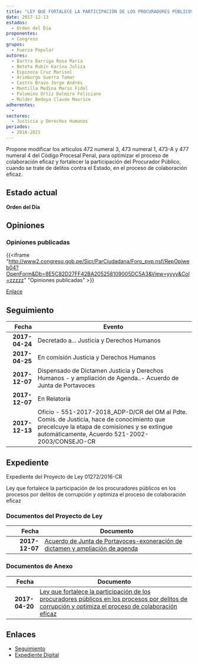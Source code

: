 ```yaml
---
title: "LEY QUE FORTALECE LA PARTICIPACIÓN DE LOS PROCURADORES PÚBLICOS EN LOS PROCESOS POR DELITOS DE CORRUPCIÓN Y OPTIMIZA EL PROCESO DE COLABORACIÓN EFICAZ"
date: 2017-12-13
estados: 
  - Orden del Día
proponentes: 
  - Congreso
grupos: 
  - Fuerza Popular
autores: 
  - Bartra Barriga Rosa María
  - Beteta Rubín Karina Juliza
  - Espinoza Cruz Marisol
  - Arimborgo Guerra Tamar
  - Castro Bravo Jorge Andrés
  - Mantilla Medina Mario Fidel
  - Palomino Ortiz Dalmiro Feliciano
  - Mulder Bedoya Claude Maurice
adherentes: 
  - 
sectores: 
  - Justicia y Derechos Humanos
periodos: 
  - 2016-2021
---
```


Propone modificar los artículos 472 numeral 3, 473 numeral 1, 473-A y 477 numeral 4 del Código Procesal Penal, para optimizar el proceso de colaboración eficaz y fortalecer la participación del Procurador Público, cuando se trate de delitos contra el Estado, en el proceso de colaboración eficaz.


## Estado actual

**Orden del Día**

## Opiniones

### Opiniones publicadas

{{<iframe "http://www2.congreso.gob.pe/Sicr/ParCiudadana/Foro_pvp.nsf/RepOpiweb04?OpenForm&Db=8E5C82D27FF42BA205258109005DC5A3&View=yyyy&Col=zzzzz" "Opiniones publicadas" >}}

[Enlace](http://www2.congreso.gob.pe/Sicr/ParCiudadana/Foro_pvp.nsf/RepOpiweb04?OpenForm&Db=8E5C82D27FF42BA205258109005DC5A3&View=yyyy&Col=zzzzz)

## Seguimiento

| Fecha | Evento |
|------:|--------|
| **2017-04-24** | Decretado a... Justicia y Derechos Humanos|
| **2017-04-25** | En comisión Justicia y Derechos Humanos|
| **2017-12-07** | Dispensado de Dictamen Justicia y Derechos Humanos - y ampliación de Agenda..- Acuerdo de Junta de Portavoces|
| **2017-12-07** | En Relatoría|
| **2017-12-13** | Oficio - 551-2017-2018_ADP-D/CR del OM al Pdte. Comis. de Justicia, hace de conocimiento que precelcuye la etapa de comisiones y se extingue automáticamente, Acuerdo 521-2002-2003/CONSEJO-CR|


## Expediente

Expediente del Proyecto de Ley 01272/2016-CR

Ley que fortalece la participación de los procuradores públicos en los procesos por delitos de corrupción y optimiza el proceso de colaboración eficaz


### Documentos del Proyecto de Ley

| Fecha | Documento |
|------:|--------|
| **2017-12-07** | [Acuerdo de Junta de Portavoces-exoneración de dictamen y ampliación de agenda](http://www.leyes.congreso.gob.pe/Documentos/2016_2021/Acuerdos/Junta_Portavoces/AJP0127220171207.pdf) |

### Documentos de Anexo

| Fecha | Documento |
|------:|--------|
| **2017-04-20** | [Ley que fortalece la participación de los procuradores públicos en los procesos por delitos de corrupción y optimiza el proceso de colaboración eficaz](http://www.leyes.congreso.gob.pe/Documentos/2016_2021/Proyectos_de_Ley_y_de_Resoluciones_Legislativas/PL0127220170420.PDF) |

## Enlaces 

- [Seguimiento](http://www2.congreso.gob.pe/Sicr/TraDocEstProc/CLProLey2016.nsf/f7fff46988ca05b1052578e100829cc7/891d9eddbb81e4ea0525810900080181?OpenDocument)
- [Expediente Digital](http://www2.congreso.gob.pehttp://www2.congreso.gob.pe/Sicr/TraDocEstProc/CLProLey2016.nsf/f7fff46988ca05b1052578e100829cc7/891d9eddbb81e4ea0525810900080181?OpenDocument&Click=05257FB7005EB655.eb71d0cf91d8294e05256cdf006b5706/$Body/0.1C6C)
